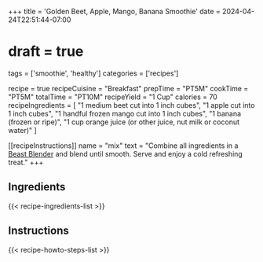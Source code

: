 +++
title = 'Golden Beet, Apple, Mango, Banana Smoothie'
date = 2024-04-24T22:51:44-07:00
# draft = true
tags = ['smoothie', 'healthy']
categories = ['recipes']

recipe = true
recipeCuisine = "Breakfast"
prepTime = "PT5M"
cookTime = "PT5M"
totalTime = "PT10M"
recipeYield = "1 Cup"
calories = 70
recipeIngredients = [
  "1 medium beet cut into 1 inch cubes",
  "1 apple cut into 1 inch cubes",
  "1 handful frozen mango cut into 1 inch cubes",
  "1 banana (frozen or ripe)",
  "1 cup orange juice (or other juice, nut milk or coconut water)"
]

[[recipeInstructions]]
  name = "mix"
  text = "Combine all ingredients in a [Beast Blender](https://www.amazon.com/Blender-Smoothies-Kitchen-Countertop-Reusable/dp/B0CP9QTY8Y?crid=1E61SFUZZ73F5&dib=eyJ2IjoiMSJ9.M7OLG2-UIV-lBrE7W9BX8ucZMtHhIDcC-UwXUXU9U483qi6cP44rUCHWY2I7PJ4WYiO1EmfU3ms9xBokwZ8EcBQUAXisNW7FiNskyboX2Lp5VXGo9kZslOh_XGORTGiAfQFS1veAKPaS_PFcUZLF-803jB0x8vOeeq-YBDnhR7fM7TZvzlNIkXSjzxnbpaI5hAB3RpE1ujjpu8T380qVi1VB4j446mC4Cb1Go9nPgj4.o1VG1idGoid0PgxqAEf3rpDwLRsmDXcShm7VIoJsF04&dib_tag=se&keywords=beast+blender&qid=1714024895&sprefix=beast%2Caps%2C127&sr=8-5&linkCode=ll1&tag=grrquarterly-20&linkId=3ed11397c0f18dbbc50d10164de7ba74&language=en_US&ref_=as_li_ss_tl) and blend until smooth. Serve and enjoy a cold refreshing treat."
+++

## Ingredients

{{< recipe-ingredients-list >}}

## Instructions 

{{< recipe-howto-steps-list >}}


